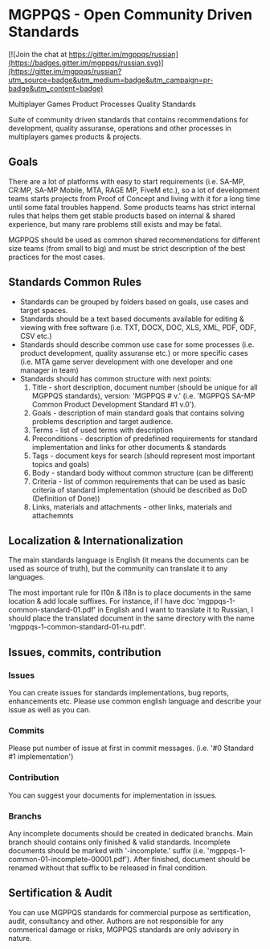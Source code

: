 # MGPPQS - Open Community Driven Standards

[![Join the chat at https://gitter.im/mgppqs/russian](https://badges.gitter.im/mgppqs/russian.svg)](https://gitter.im/mgppqs/russian?utm_source=badge&utm_medium=badge&utm_campaign=pr-badge&utm_content=badge)

Multiplayer Games Product Processes Quality Standards

Suite of community driven standards that contains recommendations for development, quality assuranse, operations and other processes in multiplayers games products & projects.

## Goals
There are a lot of platforms with easy to start requirements (i.e. SA-MP, CR:MP, SA-MP Mobile, MTA, RAGE MP, FiveM etc.), so a lot of development teams starts projects from Proof of Concept and living with it for a long time until some fatal troubles happend. Some products teams has strict internal rules that helps them get stable products based on internal & shared experience, but many rare problems still exists and may be fatal.

MGPPQS should be used as common shared recommendations for different size teams (from small to big) and must be strict description of the best practices for the most cases.

## Standards Common Rules
- Standards can be grouped by folders based on goals, use cases and target spaces.
- Standards should be a text based documents available for editing & viewing with free software (i.e. TXT, DOCX, DOC, XLS, XML, PDF, ODF, CSV etc.)
- Standards should describe common use case for some processes (i.e. product development, quality assuranse etc.) or more specific cases (i.e. MTA game server development with one developer and one manager in team)
- Standards should has common structure with next points:
  1. Title - short description, document number (should be unique for all MGPPQS standards), version: 'MGPPQS <Short Description> #<Unique Number> v.<Version String>' (i.e. 'MGPPQS SA-MP Common Product Development Standard #1 v.0').
  2. Goals - description of main standard goals that contains solving problems description and target audience.
  3. Terms - list of used terms with description
  4. Preconditions - description of predefined requirements for standard implementation and links for other documents & standards
  5. Tags - document keys for search (should represent most important topics and goals)
  6. Body - standard body without common structure (can be different)
  7. Criteria - list of common requirements that can be used as basic criteria of standard implementation (should be described as DoD (Definition of Done))
  8. Links, materials and attachments - other links, materials and attachemnts

## Localization & Internationalization

The main standards language is English (it means the documents can be used as source of truth), but the community can translate it to any languages.

The most important rule for l10n & i18n is to place documents in the same location & add locale suffixes. For instance, if I have doc 'mgppqs-1-common-standard-01.pdf' in English and I want to translate it to Russian, I should place the translated document in the same directory with the name 'mgppqs-1-common-standard-01-ru.pdf'.

## Issues, commits, contribution
### Issues
You can create issues for standards implementations, bug reports, enhancements etc.
Please use common english language and describe your issue as well as you can.
### Commits
Please put number of issue at first in commit messages. (i.e. '#0 Standard #1 implementation')
### Contribution
You can suggest your documents for implementation in issues.
### Branchs
Any incomplete documents should be created in dedicated branchs. Main branch should contains only finished & valid standards. Incomplete documents should be marked with '-incomplete.<buildNumber>' suffix (i.e. 'mgppqs-1-common-01-incomplete-00001.pdf'). After finished, document should be renamed without that suffix to be released in final condition.

## Sertification & Audit
You can use MGPPQS standards for commercial purpose as sertification, audit, consultancy and other. 
Authors are not responsible for any commerical damage or risks, MGPPQS standards are only advisory in nature.
